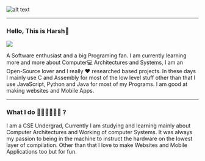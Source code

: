 ![alt text](https://i.ibb.co/Czf4Fhj/Pics-Art-05-03-07-30-56.png) 

  ---

### Hello, This is Harsh👋

<img src="https://i.ibb.co/NFKr8Ds/Pics-Art-05-03-11-20-31.png">

<p>
A Software enthusiast and a big Programing fan. I am currently learning more and more about Computer💻 Architectures and Systems, I am an Open-Source lover and I really ❤ researched based projects.
In these days I mainly use C and Assembly for most of the low level stuff other than that I use JavaScript, Python and Java for most of my Programs. 
I am good at making websites and Mobile Apps. 
</p>

  ---

### What I do 👨‍💻👨‍💻👨‍💻 ?

<p>I am a CSE Undergrad, Currently I am studying and learning mainly about Computer Architectures and Working of computer Systems. 
It was always my passion to being in the machine to instruct the hardware on the lowest layer of compilation. 
Other than that I love to make Websites and Mobile Applications too but for fun. 
</p>
